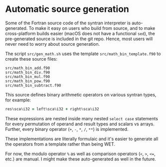 
# Automatic source generation

Some of the Fortran source code of the syntran interpreter is auto-generated.  To make it easy on users who build from source, and to make cross-platform builds easier (macOS does not have a functional `sed`), the pre-generated source is included in the git repo.  Hence, most users will never need to worry about source generation.

The script `src/gen_math.sh` uses the template `src/math_bin_template.f90` to create these source files:

```
src/math_bin_add.f90
src/math_bin_div.f90
src/math_bin_mul.f90
src/math_bin_pow.f90
src/math_bin_subtract.f90
```

This source defines binary arithmetic operators on various syntran types, for example:
```fortran
res%sca%i32 = left%sca%i32 + right%sca%i32
```

These expressions are nested inside many nested `select case` statements for every permutation of operand and result types and scalars vs arrays.  Further, every binary operator (`+`, `-`, `*`, `/`, `**`) is implemented.

These implementations are literally formulaic and it's easier to generate all the operators from a template rather than being WET.

For now, the modulo operator `%` as well as comparison operators (`<`, `>`, `<=`, etc.) are manual.  I might make these auto-generated as well in the future.


